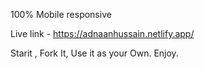 100% Mobile responsive 

Live link - https://adnaanhussain.netlify.app/

Starit , Fork It, Use it as your Own. Enjoy.